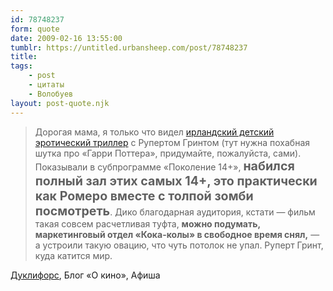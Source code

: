 ```yaml
---
id: 78748237
form: quote
date: 2009-02-16 13:55:00
tumblr: https://untitled.urbansheep.com/post/78748237
title: 
tags:
    - post
    - цитаты
    - Волобуев
layout: post-quote.njk
---
```


<blockquote>
Дорогая мама, я только что видел <a href="http://www.imdb.com/title/tt1248971/">ирландский детский эротический триллер</a> c Рупертом Гринтом (тут нужна похабная шутка про «Гарри Поттера», придумайте, пожалуйста, сами). Показывали в субпрограмме «Поколение 14+», <strong style="font-size:1.4em;">набился полный зал этих самых 14+, это практически как Ромеро вместе с толпой зомби посмотреть</strong>. Дико благодарная аудитория, кстати&nbsp;— фильм такая совсем расчетливая туфта, <strong>можно подумать, маркетинговый отдел «Кока-колы» в свободное время снял,</strong>&nbsp;— а устроили такую овацию, что чуть потолок не упал. Руперт Гринт, куда катится мир.
</blockquote>

<a href="http://www.afisha.ru/blogcomments/3705/">Дуклифорс</a>, Блог «О кино», Афиша
